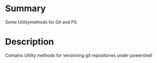 # Summary

Some Utilitymethods for Git and PS


# Description

Contains Utility methods for versioning git repositories under powershell
